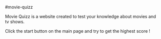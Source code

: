 #movie-quizz

Movie Quizz is a website created to test your knowledge about movies and tv shows.

Click the start button on the main page and try to get the highest score !

